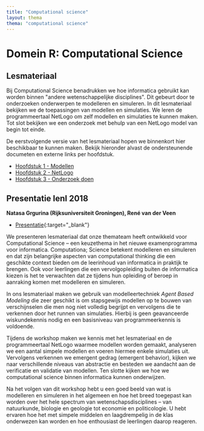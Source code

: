 ```yaml
---
title: "Computational science"
layout: thema
thema: "computational science"
---
```


# Domein R: Computational Science

## Lesmateriaal

Bij Computational Science benadrukken we hoe informatica gebruikt kan worden binnen "andere wetenschappelijke disciplines".
Dit gebeurt door te onderzoeken onderwerpen te modelleren en simuleren.
In dit lesmateriaal bekijken we de toepassingen van modellen en simulaties.
We leren de programmeertaal NetLogo om zelf modellen en simulaties te kunnen maken.
Tot slot bekijken we een onderzoek met behulp van een NetLogo model van begin tot einde.

De eerstvolgende versie van het lesmateriaal hopen we binnenkort hier beschikbaar te kunnen maken.
Bekijk hieronder alvast de ondersteunende documeten en externe links per hoofdstuk.

- [Hoofdstuk 1 - Modellen](computational-science/h1-modellen)
- [Hoofdstuk 2 - NetLogo](computational-science/h2-netlogo)
- [Hoofdstuk 3 - Onderzoek doen](computational-science/h3-onderzoek-doen)

## Presentatie IenI 2018

**Natasa Grgurina (Rijksuniversiteit Groningen), René van der Veen**

* [Presentatie]({{site.baseurl}}/themas/computational-science/grgurina-agent-based-modeling.pdf){:target="_blank"}

We presenteren lesmateriaal dat onze themateam heeft ontwikkeld voor Computational Science – een keuzethema in het nieuwe examenprogramma voor informatica.
Computationa; Science betekent modelleren en simuleren en dat zijn belangrijke aspecten van computational thinking die een geschikte context bieden om de leerinhoud van informatica in praktijk te brengen.
Ook voor leerlingen die een vervolgopleiding buiten de informatica kiezen is het te verwachten dat ze tijdens hun opleiding of beroep in aanraking komen met modelleren en simuleren.

In ons lesmateriaal maken we gebruik van modelleertechniek *Agent Based Modeling* die zeer geschikt is om stapsgewijs modellen op te bouwen van verschijnselen die men nog niet volledig begrijpt
en vervolgens die te verkennen door het runnen van simulaties.
Hierbij is geen geavanceerde wiskundekennis nodig en een basisniveau van programmeerkennis is voldoende.

Tijdens de workshop maken we kennis met het lesmateriaal en de programmeertaal NetLogo waarmee modellen worden gemaakt,
analyseren we een aantal simpele modellen en voeren hiermee enkele simulaties uit.
Vervolgens verkennen we emergent gedrag (emergent behavior),
kijken we naar verschillende niveaus van abstractie en besteden we aandacht aan de verificatie en validatie van modellen.
Ten slotte kijken we hoe we computational science binnen informatica kunnen onderwijzen.

Na het volgen van dit workshop hebt u een goed beeld van wat is modelleren en simuleren in het algemeen
en hoe het breed toegepast kan worden over het hele spectrum van wetenschapsdisciplines
– van natuurkunde, biologie en geologie tot economie en politicologie.
U hebt ervaren hoe het met simpele middelen en laagdrempelig in de klas onderwezen kan worden
en hoe enthousiast de leerlingen daarop reageren.
